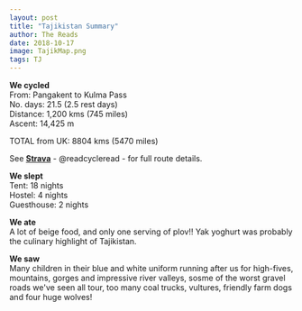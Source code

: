 ```yaml
---
layout: post
title: "Tajikistan Summary"
author: The Reads
date: 2018-10-17
image: TajikMap.png  
tags: TJ
---
```


**We cycled**  
From: Pangakent to Kulma Pass  
No. days: 21.5 (2.5 rest days)  
Distance: 1,200 kms (745 miles)  
Ascent: 14,425 m  

TOTAL from UK: 8804 kms (5470 miles)   

See [**Strava**](https://www.strava.com/athletes/readcycleread) - @readcycleread - for full route details.  

**We slept**  
Tent: 18 nights  
Hostel: 4 nights  
Guesthouse: 2 nights  

**We ate**  
A lot of beige food, and only one serving of plov!! Yak yoghurt was probably the culinary highlight of Tajikistan.  

**We saw**  
Many children in their blue and white uniform running after us for high-fives, mountains, gorges and impressive river valleys, sosme of the worst gravel roads we've seen all tour, too many coal trucks, vultures, friendly farm dogs and four huge wolves!  
